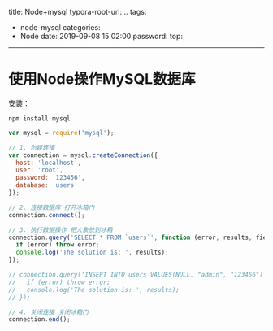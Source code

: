 title: Node+mysql
typora-root-url: ..
tags:
  - node-mysql
categories:
  - Node
date: 2019-09-08 15:02:00
password:
top:
---

# 使用Node操作MySQL数据库


安装：

```shell
npm install mysql
```

```javascript
var mysql = require('mysql');

// 1. 创建连接
var connection = mysql.createConnection({
  host: 'localhost',
  user: 'root',
  password: '123456',
  database: 'users'
});

// 2. 连接数据库 打开冰箱门
connection.connect();

// 3. 执行数据操作 把大象放到冰箱
connection.query('SELECT * FROM `users`', function (error, results, fields) {
  if (error) throw error;
  console.log('The solution is: ', results);
});

// connection.query('INSERT INTO users VALUES(NULL, "admin", "123456")', function (error, results, fields) {
//   if (error) throw error;
//   console.log('The solution is: ', results);
// });

// 4. 关闭连接 关闭冰箱门
connection.end();
```